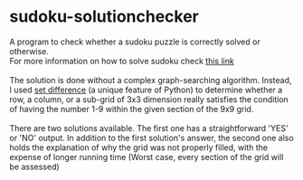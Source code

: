 sudoku-solutionchecker
======================
A program to check whether a sudoku puzzle is correctly solved or otherwise.<br>
For more information on how to solve sudoku check <a href="http://en.wikipedia.org/wiki/Sudoku">this link</a>
<br><br>The solution is done without a complex graph-searching algorithm. Instead, I used <a href = "http://en.wikibooks.org/wiki/Python_Programming/Sets#Set_Difference">set difference</a> (a unique feature of Python) to determine whether a row, a column, or a sub-grid of 3x3 dimension really satisfies the condition of having the number 1-9 within the given section of the 9x9 grid.
<br><br>There are two solutions available. The first one has a straightforward 'YES' or 'NO' output. In addition to the first solution's answer, the second one also holds the explanation of why the grid was not properly filled, with the expense of longer running time (Worst case, every section of the grid will be assessed)
